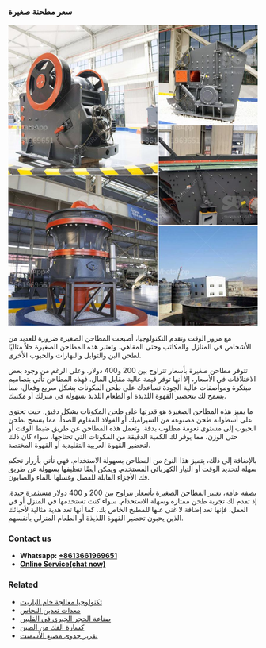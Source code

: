 <h3>سعر مطحنة صغيرة</h3><img src='1701852279.jpg' alt=''><p>مع مرور الوقت وتقدم التكنولوجيا، أصبحت المطاحن الصغيرة ضرورة للعديد من الأشخاص في المنازل والمكاتب وحتى المقاهي. وتعتبر هذه المطاحن الصغيرة حلاً مثاليًا لطحن البن والتوابل والبهارات والحبوب الأخرى.</p><p>تتوفر مطاحن صغيرة بأسعار تتراوح بين 200 و400 دولار. وعلى الرغم من وجود بعض الاختلافات في الأسعار، إلا أنها توفر قيمة عالية مقابل المال. فهذه المطاحن تأتي بتصاميم مبتكرة ومواصفات عالية الجودة تساعدك على طحن المكونات بشكل سريع وفعال، مما يسمح لك بتحضير القهوة اللذيذة أو الطعام اللذيذ بسهولة في منزلك أو مكتبك.</p><p>ما يميز هذه المطاحن الصغيرة هو قدرتها على طحن المكونات بشكل دقيق. حيث تحتوي على أسطوانة طحن مصنوعة من السيراميك أو الفولاذ المقاوم للصدأ، مما يسمح بطحن الحبوب إلى مستوى نعومة مطلوب بدقة. وتعمل هذه المطاحن عن طريق ضبط الوقت أو حتى الوزن، مما يوفر لك الكمية الدقيقة من المكونات التي تحتاجها، سواء كان ذلك لتحضير القهوة العربية التقليدية أو القهوة المختصة.</p><p>بالإضافة إلى ذلك، يتميز هذا النوع من المطاحن بسهولة الاستخدام. فهي تأتي بأزرار تحكم سهلة لتحديد الوقت أو التيار الكهربائي المستخدم. ويمكن أيضًا تنظيفها بسهولة عن طريق فك الأجزاء القابلة للفصل وغسلها بالماء والصابون.</p><p>بصفة عامة، تعتبر المطاحن الصغيرة بأسعار تتراوح بين 200 و 400 دولار مستثمرة جيدة. إذ تقدم لك تجربة طحن ممتازة وسهلة الاستخدام. سواء كنت تستخدمها في المنزل أو في العمل، فإنها تعد إضافة لا غنى عنها للمطبخ الخاص بك. كما أنها تعد هدية مثالية لأحبائك الذين يحبون تحضير القهوة اللذيذة أو الطعام المنزلي بأنفسهم.</p><h3>Contact us</h3><ul><li><strong>Whatsapp:&nbsp;<a href="https://wa.me/8613661969651">+8613661969651</a></strong></li><li><a href="https://swt.shibang-china.com/?git&amp;zhl&amp;سعر مطحنة صغيرة"><strong>Online Service(chat now)</strong></a></li></ul><h3>Related</h3><ul><li><a href='تكنولوجيا معالجة خام الباريت.md'>تكنولوجيا معالجة خام الباريت</a></li><li><a href='معدات تعدين النحاس.md'>معدات تعدين النحاس</a></li><li><a href='صناعة الحجر الجيري في الفلبين.md'>صناعة الحجر الجيري في الفلبين</a></li><li><a href='كسارة الفك من الصين.md'>كسارة الفك من الصين</a></li><li><a href='تقرير جدوى مصنع الأسمنت.md'>تقرير جدوى مصنع الأسمنت</a></li></ul>